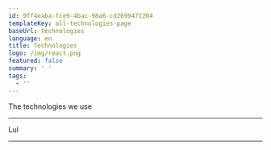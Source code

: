 ```yaml
---
id: 9ff4eaba-fce9-4bac-98a6-cd2699471204
templateKey: all-technologies-page
baseUrl: technologies
language: en
title: Technologies
logo: /img/react.png
featured: false
summary: ' '
tags:
  - ''
---
```

The technologies we use

---
Lul

---
